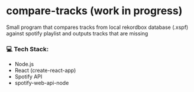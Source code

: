 # compare-tracks (work in progress)
Small program that compares tracks from local rekordbox database (.xspf) against spotify playlist and outputs tracks that are missing


### :computer: Tech Stack: 
* Node.js
* React (create-react-app)
* Spotify API
* spotify-web-api-node 
